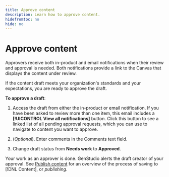 ```yaml
---
title: Approve content
description: Learn how to approve content.
hidefromtoc: no
hide: no
---
```


# Approve content

Approvers receive both in-product and email notifications when their review and approval is needed. Both notifications provide a link to the Canvas that displays the content under review. 

If the content draft meets your organization's standards and your expectations, you are ready to approve the draft. 

**To approve a draft**:

1. Access the draft from either the in-product or email notification. If you have been asked to review more than one item, this email includes a **[!UICONTROL View all notifications]** button. Click this button to see a linked list of all pending approval requests, which you can use to navigate to content you want to approve.

1. (_Optional_). Enter comments in the Comments text field.

1. Change draft status from **Needs work** to **Approved**. 

Your work as an approver is done. GenStudio alerts the draft creator of your approval. See [Publish content](./publish-content.md) for an overview of the process of saving to [!DNL Content], or _publishing_.
  
